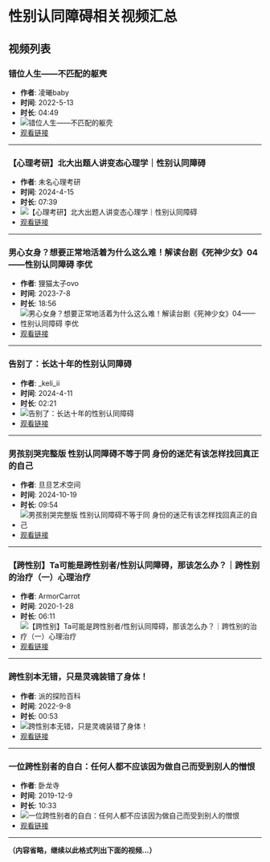 # 性别认同障碍相关视频汇总

## 视频列表

### 错位人生——不匹配的躯壳
- **作者**: 凌曦baby
- **时间**: 2022-5-13
- **时长**: 04:49
- ![错位人生——不匹配的躯壳](//i1.hdslb.com/bfs/archive/004c84aef7cc89b183ff2389713f3fdf0c6bfc58.jpg@672w_378h_1c_!web-search-common-cover)
- [观看链接](//www.bilibili.com/video/BV1K34y1a767/)

---

### 【心理考研】北大出题人讲变态心理学｜性别认同障碍
- **作者**: 未名心理考研
- **时间**: 2024-4-15
- **时长**: 07:39
- ![【心理考研】北大出题人讲变态心理学｜性别认同障碍](//i0.hdslb.com/bfs/archive/df1ad02da15d379e10b0a270f1e3e44342cdd9e6.jpg@672w_378h_1c_!web-search-common-cover)
- [观看链接](//www.bilibili.com/video/BV1iF4m1N7ed/)

---

### 男心女身？想要正常地活着为什么这么难！解读台剧《死神少女》04——性别认同障碍 李优
- **作者**: 狸猫太子ovo
- **时间**: 2023-7-8
- **时长**: 18:56
- ![男心女身？想要正常地活着为什么这么难！解读台剧《死神少女》04——性别认同障碍 李优](//i2.hdslb.com/bfs/archive/46b85aed9f7e1c6e59c676d450f85a6b45c67d9e.jpg@672w_378h_1c_!web-search-common-cover)
- [观看链接](//www.bilibili.com/video/BV1nX4y1e7jU/)

---

### 告别了：长达十年的性别认同障碍
- **作者**: _keli_ii
- **时间**: 2024-4-11
- **时长**: 02:21
- ![告别了：长达十年的性别认同障碍](//i2.hdslb.com/bfs/archive/43244a269135234615c76a78e9a0920cf89a82ee.jpg@672w_378h_1c_!web-search-common-cover)
- [观看链接](//www.bilibili.com/video/BV17m421E7cL/)

---

### 男孩别哭完整版 性别认同障碍不等于同 身份的迷茫有该怎样找回真正的自己
- **作者**: 旦旦艺术空间
- **时间**: 2024-10-19
- **时长**: 09:54
- ![男孩别哭完整版 性别认同障碍不等于同 身份的迷茫有该怎样找回真正的自己](//i2.hdslb.com/bfs/archive/328e5af5e3ca903d98d8020b77d8848bfb47e992.jpg@672w_378h_1c_!web-search-common-cover)
- [观看链接](//www.bilibili.com/video/BV1nCCDYZEM9/)

---

### 【跨性别】Ta可能是跨性别者/性别认同障碍，那该怎么办？｜跨性别的治疗（一）心理治疗
- **作者**: ArmorCarrot
- **时间**: 2020-1-28
- **时长**: 06:11
- ![【跨性别】Ta可能是跨性别者/性别认同障碍，那该怎么办？｜跨性别的治疗（一）心理治疗](//i2.hdslb.com/bfs/archive/0c1ae911663c2033b5ce5cea3cbcc4c56a7525d5.jpg@672w_378h_1c_!web-search-common-cover)
- [观看链接](//www.bilibili.com/video/BV1j7411z7p2/)

---

### 跨性别本无错，只是灵魂装错了身体！
- **作者**: 派的探险百科
- **时间**: 2022-9-8
- **时长**: 00:53
- ![跨性别本无错，只是灵魂装错了身体！](//i2.hdslb.com/bfs/archive/a94c23d38d97aec4801d94b92665924ad6476bb5.jpg@672w_378h_1c_!web-search-common-cover)
- [观看链接](//www.bilibili.com/video/BV1eW4y1B7wu/)

---

### 一位跨性别者的自白：任何人都不应该因为做自己而受到别人的憎恨
- **作者**: 卧龙寺
- **时间**: 2019-12-9
- **时长**: 10:33
- ![一位跨性别者的自白：任何人都不应该因为做自己而受到别人的憎恨](//i0.hdslb.com/bfs/archive/f3c37ccfabe81f635fb587284d4ff87adfd54fd4.jpg@672w_378h_1c_!web-search-common-cover)
- [观看链接](//www.bilibili.com/video/BV1qJ411v7y7/)

---

**（内容省略，继续以此格式列出下面的视频...）**
<!-- tcd_original_link https://m.bilibili.com/search?keyword=%E6%80%A7%E5%88%AB%E8%AE%A4%E5%90%8C%E9%9A%9C%E7%A2%8D&from_source=article -->
